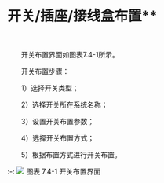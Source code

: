 # 开关/插座/接线盒布置**
<br/>

&emsp;&emsp;开关布置界面如图表7.4-1所示。

&emsp;&emsp;开关布置步骤：

 &emsp;&emsp;1）选择开关类型；

 &emsp;&emsp;2）选择开关所在系统名称；

 &emsp;&emsp;3）设置开关布置参数；

 &emsp;&emsp;4）选择开关布置方式；

 &emsp;&emsp;5）根据布置方式进行开关布置。

:-: ![](images/409.png)
图表 7.4-1 开关布置界面